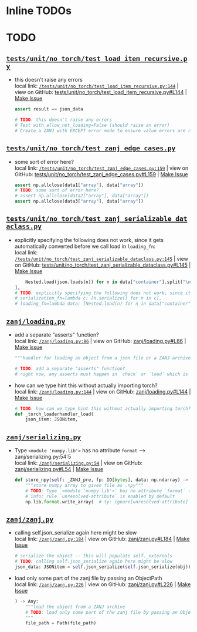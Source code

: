  # Inline TODOs


# TODO

## [`tests/unit/no_torch/test_load_item_recursive.py`](/tests/unit/no_torch/test_load_item_recursive.py)

- this doesn't raise any errors  
  local link: [`/tests/unit/no_torch/test_load_item_recursive.py:144`](/tests/unit/no_torch/test_load_item_recursive.py#L144) 
  | view on GitHub: [tests/unit/no_torch/test_load_item_recursive.py#L144](https://github.com/mivanit/zanj/blob/main/tests/unit/no_torch/test_load_item_recursive.py#L144)
  | [Make Issue](https://github.com/mivanit/zanj/issues/new?title=this%20doesn%27t%20raise%20any%20errors&body=%23%20source%0A%0A%5B%60tests%2Funit%2Fno_torch%2Ftest_load_item_recursive.py%23L144%60%5D%28https%3A%2F%2Fgithub.com%2Fmivanit%2Fzanj%2Fblob%2Fmain%2Ftests%2Funit%2Fno_torch%2Ftest_load_item_recursive.py%23L144%29%0A%0A%23%20context%0A%60%60%60python%0A%20%20%20%20assert%20result%20%3D%3D%20json_data%0A%0A%20%20%20%20%23%20TODO%3A%20this%20doesn%27t%20raise%20any%20errors%0A%20%20%20%20%23%20Test%20with%20allow_not_loading%3DFalse%20%28should%20raise%20an%20error%29%0A%20%20%20%20%23%20Create%20a%20ZANJ%20with%20EXCEPT%20error%20mode%20to%20ensure%20value%20errors%20are%20raised%0A%60%60%60&labels=enhancement)

  ```python
  assert result == json_data

  # TODO: this doesn't raise any errors
  # Test with allow_not_loading=False (should raise an error)
  # Create a ZANJ with EXCEPT error mode to ensure value errors are raised
  ```




## [`tests/unit/no_torch/test_zanj_edge_cases.py`](/tests/unit/no_torch/test_zanj_edge_cases.py)

- some sort of error here?  
  local link: [`/tests/unit/no_torch/test_zanj_edge_cases.py:159`](/tests/unit/no_torch/test_zanj_edge_cases.py#L159) 
  | view on GitHub: [tests/unit/no_torch/test_zanj_edge_cases.py#L159](https://github.com/mivanit/zanj/blob/main/tests/unit/no_torch/test_zanj_edge_cases.py#L159)
  | [Make Issue](https://github.com/mivanit/zanj/issues/new?title=some%20sort%20of%20error%20here%3F&body=%23%20source%0A%0A%5B%60tests%2Funit%2Fno_torch%2Ftest_zanj_edge_cases.py%23L159%60%5D%28https%3A%2F%2Fgithub.com%2Fmivanit%2Fzanj%2Fblob%2Fmain%2Ftests%2Funit%2Fno_torch%2Ftest_zanj_edge_cases.py%23L159%29%0A%0A%23%20context%0A%60%60%60python%0A%20%20%20%20assert%20np.allclose%28data1%5B%22array%22%5D%2C%20data%5B%22array%22%5D%29%0A%20%20%20%20%23%20TODO%3A%20some%20sort%20of%20error%20here%3F%0A%20%20%20%20%23%20assert%20np.allclose%28data2%5B%22array%22%5D%2C%20data%5B%22array%22%5D%29%0A%20%20%20%20assert%20np.allclose%28data3%5B%22array%22%5D%2C%20data%5B%22array%22%5D%29%0A%60%60%60&labels=enhancement)

  ```python
  assert np.allclose(data1["array"], data["array"])
  # TODO: some sort of error here?
  # assert np.allclose(data2["array"], data["array"])
  assert np.allclose(data3["array"], data["array"])
  ```




## [`tests/unit/no_torch/test_zanj_serializable_dataclass.py`](/tests/unit/no_torch/test_zanj_serializable_dataclass.py)

- explicitly specifying the following does not work, since it gets automatically converted before we call load in `loading_fn`:  
  local link: [`/tests/unit/no_torch/test_zanj_serializable_dataclass.py:145`](/tests/unit/no_torch/test_zanj_serializable_dataclass.py#L145) 
  | view on GitHub: [tests/unit/no_torch/test_zanj_serializable_dataclass.py#L145](https://github.com/mivanit/zanj/blob/main/tests/unit/no_torch/test_zanj_serializable_dataclass.py#L145)
  | [Make Issue](https://github.com/mivanit/zanj/issues/new?title=explicitly%20specifying%20the%20following%20does%20not%20work%2C%20since%20it%20gets%20automatically%20converted%20before%20we%20call%20load%20in%20%60loading_fn%60%3A&body=%23%20source%0A%0A%5B%60tests%2Funit%2Fno_torch%2Ftest_zanj_serializable_dataclass.py%23L145%60%5D%28https%3A%2F%2Fgithub.com%2Fmivanit%2Fzanj%2Fblob%2Fmain%2Ftests%2Funit%2Fno_torch%2Ftest_zanj_serializable_dataclass.py%23L145%29%0A%0A%23%20context%0A%60%60%60python%0A%20%20%20%20%20%20%20%20%20%20%20%20Nested.load%28json.loads%28n%29%29%20for%20n%20in%20data%5B%22container%22%5D.split%28%22%5Cn%22%29%0A%20%20%20%20%20%20%20%20%5D%2C%0A%20%20%20%20%20%20%20%20%23%20TODO%3A%20explicitly%20specifying%20the%20following%20does%20not%20work%2C%20since%20it%20gets%20automatically%20converted%20before%20we%20call%20load%20in%20%60loading_fn%60%3A%0A%20%20%20%20%20%20%20%20%23%20serialization_fn%3Dlambda%20c%3A%20%5Bn.serialize%28%29%20for%20n%20in%20c%5D%2C%0A%20%20%20%20%20%20%20%20%23%20loading_fn%3Dlambda%20data%3A%20%5BNested.load%28n%29%20for%20n%20in%20data%5B%22container%22%5D%5D%2C%0A%60%60%60&labels=enhancement)

  ```python
      Nested.load(json.loads(n)) for n in data["container"].split("\n")
  ],
  # TODO: explicitly specifying the following does not work, since it gets automatically converted before we call load in `loading_fn`:
  # serialization_fn=lambda c: [n.serialize() for n in c],
  # loading_fn=lambda data: [Nested.load(n) for n in data["container"]],
  ```




## [`zanj/loading.py`](/zanj/loading.py)

- add a separate "asserts" function?  
  local link: [`/zanj/loading.py:86`](/zanj/loading.py#L86) 
  | view on GitHub: [zanj/loading.py#L86](https://github.com/mivanit/zanj/blob/main/zanj/loading.py#L86)
  | [Make Issue](https://github.com/mivanit/zanj/issues/new?title=add%20a%20separate%20%22asserts%22%20function%3F&body=%23%20source%0A%0A%5B%60zanj%2Floading.py%23L86%60%5D%28https%3A%2F%2Fgithub.com%2Fmivanit%2Fzanj%2Fblob%2Fmain%2Fzanj%2Floading.py%23L86%29%0A%0A%23%20context%0A%60%60%60python%0A%20%20%20%20%22%22%22handler%20for%20loading%20an%20object%20from%20a%20json%20file%20or%20a%20ZANJ%20archive%22%22%22%0A%0A%20%20%20%20%23%20TODO%3A%20add%20a%20separate%20%22asserts%22%20function%3F%0A%20%20%20%20%23%20right%20now%2C%20any%20asserts%20must%20happen%20in%20%60check%60%20or%20%60load%60%20which%20is%20annoying%20with%20lambdas%0A%60%60%60&labels=enhancement)

  ```python
  """handler for loading an object from a json file or a ZANJ archive"""

  # TODO: add a separate "asserts" function?
  # right now, any asserts must happen in `check` or `load` which is annoying with lambdas
  ```


- how can we type hint this without actually importing torch?  
  local link: [`/zanj/loading.py:144`](/zanj/loading.py#L144) 
  | view on GitHub: [zanj/loading.py#L144](https://github.com/mivanit/zanj/blob/main/zanj/loading.py#L144)
  | [Make Issue](https://github.com/mivanit/zanj/issues/new?title=how%20can%20we%20type%20hint%20this%20without%20actually%20importing%20torch%3F&body=%23%20source%0A%0A%5B%60zanj%2Floading.py%23L144%60%5D%28https%3A%2F%2Fgithub.com%2Fmivanit%2Fzanj%2Fblob%2Fmain%2Fzanj%2Floading.py%23L144%29%0A%0A%23%20context%0A%60%60%60python%0A%23%20TODO%3A%20how%20can%20we%20type%20hint%20this%20without%20actually%20importing%20torch%3F%0Adef%20_torch_loaderhandler_load%28%0A%20%20%20%20json_item%3A%20JSONitem%2C%0A%60%60%60&labels=enhancement)

  ```python
  # TODO: how can we type hint this without actually importing torch?
  def _torch_loaderhandler_load(
      json_item: JSONitem,
  ```




## [`zanj/serializing.py`](/zanj/serializing.py)

- Type `<module 'numpy.lib'>` has no attribute `format` --> zanj/serializing.py:54:5  
  local link: [`/zanj/serializing.py:54`](/zanj/serializing.py#L54) 
  | view on GitHub: [zanj/serializing.py#L54](https://github.com/mivanit/zanj/blob/main/zanj/serializing.py#L54)
  | [Make Issue](https://github.com/mivanit/zanj/issues/new?title=Type%20%60%3Cmodule%20%27numpy.lib%27%3E%60%20has%20no%20attribute%20%60format%60%20--%3E%20zanj%2Fserializing.py%3A54%3A5&body=%23%20source%0A%0A%5B%60zanj%2Fserializing.py%23L54%60%5D%28https%3A%2F%2Fgithub.com%2Fmivanit%2Fzanj%2Fblob%2Fmain%2Fzanj%2Fserializing.py%23L54%29%0A%0A%23%20context%0A%60%60%60python%0Adef%20store_npy%28self%3A%20_ZANJ_pre%2C%20fp%3A%20IO%5Bbytes%5D%2C%20data%3A%20np.ndarray%29%20-%3E%20None%3A%0A%20%20%20%20%22%22%22store%20numpy%20array%20to%20given%20file%20as%20.npy%22%22%22%0A%20%20%20%20%23%20TODO%3A%20Type%20%60%3Cmodule%20%27numpy.lib%27%3E%60%20has%20no%20attribute%20%60format%60%20--%3E%20zanj%2Fserializing.py%3A54%3A5%0A%20%20%20%20%23%20info%3A%20rule%20%60unresolved-attribute%60%20is%20enabled%20by%20default%0A%20%20%20%20np.lib.format.write_array%28%20%20%23%20ty%3A%20ignore%5Bunresolved-attribute%5D%0A%60%60%60&labels=enhancement)

  ```python
  def store_npy(self: _ZANJ_pre, fp: IO[bytes], data: np.ndarray) -> None:
      """store numpy array to given file as .npy"""
      # TODO: Type `<module 'numpy.lib'>` has no attribute `format` --> zanj/serializing.py:54:5
      # info: rule `unresolved-attribute` is enabled by default
      np.lib.format.write_array(  # ty: ignore[unresolved-attribute]
  ```




## [`zanj/zanj.py`](/zanj/zanj.py)

- calling self.json_serialize again here might be slow  
  local link: [`/zanj/zanj.py:184`](/zanj/zanj.py#L184) 
  | view on GitHub: [zanj/zanj.py#L184](https://github.com/mivanit/zanj/blob/main/zanj/zanj.py#L184)
  | [Make Issue](https://github.com/mivanit/zanj/issues/new?title=calling%20self.json_serialize%20again%20here%20might%20be%20slow&body=%23%20source%0A%0A%5B%60zanj%2Fzanj.py%23L184%60%5D%28https%3A%2F%2Fgithub.com%2Fmivanit%2Fzanj%2Fblob%2Fmain%2Fzanj%2Fzanj.py%23L184%29%0A%0A%23%20context%0A%60%60%60python%0A%20%20%20%20%20%20%20%20%23%20serialize%20the%20object%20--%20this%20will%20populate%20self._externals%0A%20%20%20%20%20%20%20%20%23%20TODO%3A%20calling%20self.json_serialize%20again%20here%20might%20be%20slow%0A%20%20%20%20%20%20%20%20json_data%3A%20JSONitem%20%3D%20self.json_serialize%28self.json_serialize%28obj%29%29%0A%60%60%60&labels=enhancement)

  ```python
  # serialize the object -- this will populate self._externals
  # TODO: calling self.json_serialize again here might be slow
  json_data: JSONitem = self.json_serialize(self.json_serialize(obj))
  ```


- load only some part of the zanj file by passing an ObjectPath  
  local link: [`/zanj/zanj.py:226`](/zanj/zanj.py#L226) 
  | view on GitHub: [zanj/zanj.py#L226](https://github.com/mivanit/zanj/blob/main/zanj/zanj.py#L226)
  | [Make Issue](https://github.com/mivanit/zanj/issues/new?title=load%20only%20some%20part%20of%20the%20zanj%20file%20by%20passing%20an%20ObjectPath&body=%23%20source%0A%0A%5B%60zanj%2Fzanj.py%23L226%60%5D%28https%3A%2F%2Fgithub.com%2Fmivanit%2Fzanj%2Fblob%2Fmain%2Fzanj%2Fzanj.py%23L226%29%0A%0A%23%20context%0A%60%60%60python%0A%20%20%20%20%29%20-%3E%20Any%3A%0A%20%20%20%20%20%20%20%20%22%22%22load%20the%20object%20from%20a%20ZANJ%20archive%0A%20%20%20%20%20%20%20%20%23%20TODO%3A%20load%20only%20some%20part%20of%20the%20zanj%20file%20by%20passing%20an%20ObjectPath%0A%20%20%20%20%20%20%20%20%22%22%22%0A%20%20%20%20%20%20%20%20file_path%20%3D%20Path%28file_path%29%0A%60%60%60&labels=enhancement)

  ```python
  ) -> Any:
      """load the object from a ZANJ archive
      # TODO: load only some part of the zanj file by passing an ObjectPath
      """
      file_path = Path(file_path)
  ```




